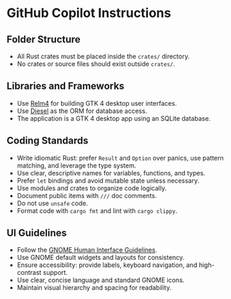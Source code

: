 # GitHub Copilot Instructions

## Folder Structure
- All Rust crates must be placed inside the `crates/` directory.
- No crates or source files should exist outside `crates/`.

## Libraries and Frameworks
- Use [Relm4](https://relm4.org/) for building GTK 4 desktop user interfaces.
- Use [Diesel](https://diesel.rs/) as the ORM for database access.
- The application is a GTK 4 desktop app using an SQLite database.

## Coding Standards
- Write idiomatic Rust: prefer `Result` and `Option` over panics, use pattern matching, and leverage the type system.
- Use clear, descriptive names for variables, functions, and types.
- Prefer `let` bindings and avoid mutable state unless necessary.
- Use modules and crates to organize code logically.
- Document public items with `///` doc comments.
- Do not use `unsafe` code.
- Format code with `cargo fmt` and lint with `cargo clippy`.

## UI Guidelines
- Follow the [GNOME Human Interface Guidelines](https://developer.gnome.org/hig/).
- Use GNOME default widgets and layouts for consistency.
- Ensure accessibility: provide labels, keyboard navigation, and high-contrast support.
- Use clear, concise language and standard GNOME icons.
- Maintain visual hierarchy and spacing for readability.
